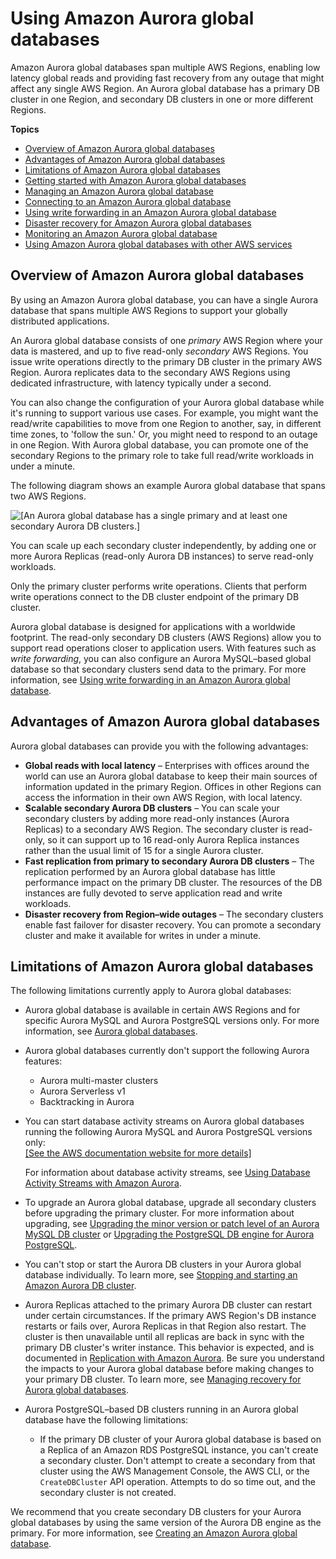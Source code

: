 # Using Amazon Aurora global databases<a name="aurora-global-database"></a>

Amazon Aurora global databases span multiple AWS Regions, enabling low latency global reads and providing fast recovery from any outage that might affect any single AWS Region\. An Aurora global database has a primary DB cluster in one Region, and secondary DB clusters in one or more different Regions\. 

**Topics**
+ [Overview of Amazon Aurora global databases](#aurora-global-database-overview)
+ [Advantages of Amazon Aurora global databases](#aurora-global-database.advantages)
+ [Limitations of Amazon Aurora global databases](#aurora-global-database.limitations)
+ [Getting started with Amazon Aurora global databases](aurora-global-database-getting-started.md)
+ [Managing an Amazon Aurora global database](aurora-global-database-managing.md)
+ [Connecting to an Amazon Aurora global database](aurora-global-database-connecting.md)
+ [Using write forwarding in an Amazon Aurora global database](aurora-global-database-write-forwarding.md)
+ [Disaster recovery for Amazon Aurora global databases](aurora-global-database-disaster-recovery.md)
+ [Monitoring an Amazon Aurora global database](aurora-global-database-monitoring.md)
+ [Using Amazon Aurora global databases with other AWS services](aurora-global-database-interop.md)

## Overview of Amazon Aurora global databases<a name="aurora-global-database-overview"></a>

By using an Amazon Aurora global database, you can have a single Aurora database that spans multiple AWS Regions to support your globally distributed applications\.

An Aurora global database consists of one *primary* AWS Region where your data is mastered, and up to five read\-only *secondary* AWS Regions\. You issue write operations directly to the primary DB cluster in the primary AWS Region\. Aurora replicates data to the secondary AWS Regions using dedicated infrastructure, with latency typically under a second\. 

You can also change the configuration of your Aurora global database while it's running to support various use cases\. For example, you might want the read/write capabilities to move from one Region to another, say, in different time zones, to 'follow the sun\.' Or, you might need to respond to an outage in one Region\. With Aurora global database, you can promote one of the secondary Regions to the primary role to take full read/write workloads in under a minute\.

The following diagram shows an example Aurora global database that spans two AWS Regions\.

![\[An Aurora global database has a single primary and at least one secondary Aurora DB clusters.\]](http://docs.aws.amazon.com/AmazonRDS/latest/AuroraUserGuide/images/aurora-global-databases-conceptual-illo.png)

You can scale up each secondary cluster independently, by adding one or more Aurora Replicas \(read\-only Aurora DB instances\) to serve read\-only workloads\. 

Only the primary cluster performs write operations\. Clients that perform write operations connect to the DB cluster endpoint of the primary DB cluster\. 

Aurora global database is designed for applications with a worldwide footprint\. The read\-only secondary DB clusters \(AWS Regions\) allow you to support read operations closer to application users\. With features such as *write forwarding*, you can also configure an Aurora MySQL–based global database so that secondary clusters send data to the primary\. For more information, see [Using write forwarding in an Amazon Aurora global database](aurora-global-database-write-forwarding.md)\. 

## Advantages of Amazon Aurora global databases<a name="aurora-global-database.advantages"></a>

Aurora global databases can provide you with the following advantages: 
+ **Global reads with local latency** – Enterprises with offices around the world can use an Aurora global database to keep their main sources of information updated in the primary Region\. Offices in other Regions can access the information in their own AWS Region, with local latency\. 
+ **Scalable secondary Aurora DB clusters** – You can scale your secondary clusters by adding more read\-only instances \(Aurora Replicas\) to a secondary AWS Region\. The secondary cluster is read\-only, so it can support up to 16 read\-only Aurora Replica instances rather than the usual limit of 15 for a single Aurora cluster\.
+ **Fast replication from primary to secondary Aurora DB clusters** – The replication performed by an Aurora global database has little performance impact on the primary DB cluster\. The resources of the DB instances are fully devoted to serve application read and write workloads\. 
+ **Disaster recovery from Region–wide outages** – The secondary clusters enable fast failover for disaster recovery\. You can promote a secondary cluster and make it available for writes in under a minute\. 

## Limitations of Amazon Aurora global databases<a name="aurora-global-database.limitations"></a>

The following limitations currently apply to Aurora global databases:
+ Aurora global database is available in certain AWS Regions and for specific Aurora MySQL and Aurora PostgreSQL versions only\. For more information, see [Aurora global databases](Concepts.AuroraFeaturesRegionsDBEngines.grids.md#Concepts.Aurora_Fea_Regions_DB-eng.Feature.GlobalDatabase)\. 
+ Aurora global databases currently don't support the following Aurora features: 
  + Aurora multi\-master clusters
  + Aurora Serverless v1
  + Backtracking in Aurora 
+ You can start database activity streams on Aurora global databases running the following Aurora MySQL and Aurora PostgreSQL versions only:    
[\[See the AWS documentation website for more details\]](http://docs.aws.amazon.com/AmazonRDS/latest/AuroraUserGuide/aurora-global-database.html)

  For information about database activity streams, see [Using Database Activity Streams with Amazon Aurora](DBActivityStreams.md)\.
+ To upgrade an Aurora global database, upgrade all secondary clusters before upgrading the primary cluster\. For more information about upgrading, see [Upgrading the minor version or patch level of an Aurora MySQL DB cluster](AuroraMySQL.Updates.Patching.md) or [Upgrading the PostgreSQL DB engine for Aurora PostgreSQL](USER_UpgradeDBInstance.PostgreSQL.md)\. 
+ You can't stop or start the Aurora DB clusters in your Aurora global database individually\. To learn more, see [Stopping and starting an Amazon Aurora DB cluster](aurora-cluster-stop-start.md)\. 
+ Aurora Replicas attached to the primary Aurora DB cluster can restart under certain circumstances\. If the primary AWS Region's DB instance restarts or fails over, Aurora Replicas in that Region also restart\. The cluster is then unavailable until all replicas are back in sync with the primary DB cluster's writer instance\. This behavior is expected, and is documented in [Replication with Amazon Aurora](Aurora.Replication.md)\. Be sure you understand the impacts to your Aurora global database before making changes to your primary DB cluster\. To learn more, see [Managing recovery for Aurora global databases](aurora-global-database-disaster-recovery.md#aurora-global-database-manage-recovery)\. 
+ Aurora PostgreSQL–based DB clusters running in an Aurora global database have the following limitations: 
  + If the primary DB cluster of your Aurora global database is based on a Replica of an Amazon RDS PostgreSQL instance, you can't create a secondary cluster\. Don't attempt to create a secondary from that cluster using the AWS Management Console, the AWS CLI, or the `CreateDBCluster` API operation\. Attempts to do so time out, and the secondary cluster is not created\. 

We recommend that you create secondary DB clusters for your Aurora global databases by using the same version of the Aurora DB engine as the primary\. For more information, see [Creating an Amazon Aurora global database](aurora-global-database-getting-started.md#aurora-global-database-creating)\. 